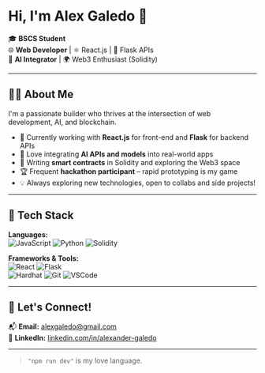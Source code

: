 # Hi, I'm Alex Galedo 👋

🎓 **BSCS Student**  
🌐 **Web Developer** | ⚛️ React.js | 🐍 Flask APIs  
🧠 **AI Integrator** | 🌍 Web3 Enthusiast (Solidity)  

---

## 👨‍💻 About Me

I'm a passionate builder who thrives at the intersection of web development, AI, and blockchain.

- 🔧 Currently working with **React.js** for front-end and **Flask** for backend APIs
- 🤖 Love integrating **AI APIs and models** into real-world apps
- 🔗 Writing **smart contracts** in Solidity and exploring the Web3 space
- 🏆 Frequent **hackathon participant** – rapid prototyping is my game
- 💡 Always exploring new technologies, open to collabs and side projects!

---

## 🚀 Tech Stack

**Languages:**  
![JavaScript](https://img.shields.io/badge/-JavaScript-black?style=flat-square&logo=javascript) 
![Python](https://img.shields.io/badge/-Python-black?style=flat-square&logo=python) 
![Solidity](https://img.shields.io/badge/-Solidity-black?style=flat-square&logo=solidity)

**Frameworks & Tools:**  
![React](https://img.shields.io/badge/-React-black?style=flat-square&logo=react) 
![Flask](https://img.shields.io/badge/-Flask-black?style=flat-square&logo=flask)  
![Hardhat](https://img.shields.io/badge/-Hardhat-black?style=flat-square&logo=ethereum)
![Git](https://img.shields.io/badge/-Git-black?style=flat-square&logo=git)
![VSCode](https://img.shields.io/badge/-VSCode-black?style=flat-square&logo=visual-studio-code)

---

## 🤝 Let's Connect!

📬 **Email:** [alexgaledo@gmail.com](mailto:alexgaledo@gmail.com)  
🔗 **LinkedIn:** [linkedin.com/in/alexander-galedo](https://www.linkedin.com/in/alexander-galedo)

---


> `"npm run dev"` is my love language.  

